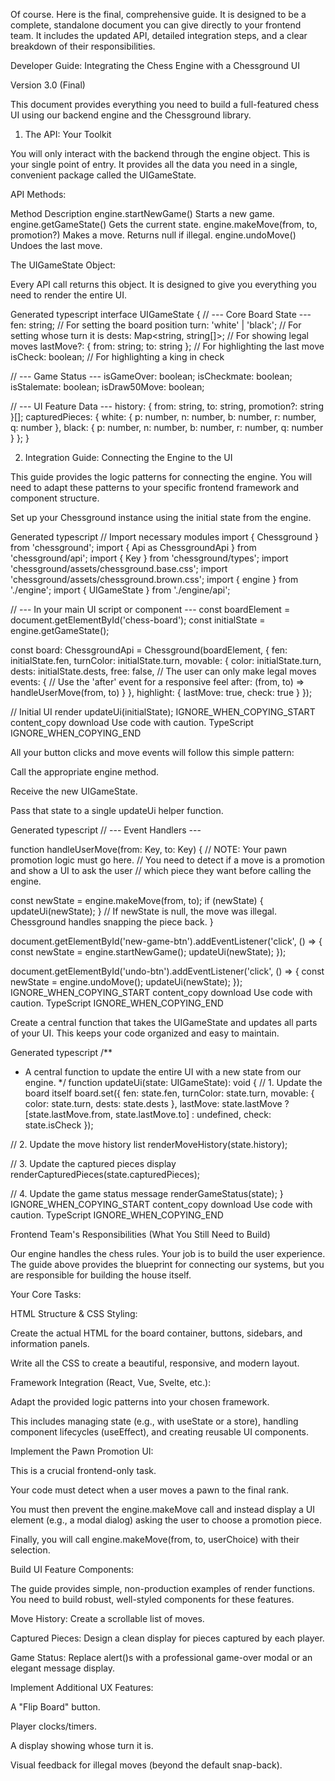 Of course. Here is the final, comprehensive guide. It is designed to be a complete, standalone document you can give directly to your frontend team. It includes the updated API, detailed integration steps, and a clear breakdown of their responsibilities.

Developer Guide: Integrating the Chess Engine with a Chessground UI

Version 3.0 (Final)

This document provides everything you need to build a full-featured chess UI using our backend engine and the Chessground library.

1. The API: Your Toolkit

You will only interact with the backend through the engine object. This is your single point of entry. It provides all the data you need in a single, convenient package called the UIGameState.

API Methods:

Method	Description
engine.startNewGame()	Starts a new game.
engine.getGameState()	Gets the current state.
engine.makeMove(from, to, promotion?)	Makes a move. Returns null if illegal.
engine.undoMove()	Undoes the last move.

The UIGameState Object:

Every API call returns this object. It is designed to give you everything you need to render the entire UI.

Generated typescript
interface UIGameState {
  // --- Core Board State ---
  fen: string;                      // For setting the board position
  turn: 'white' | 'black';         // For setting whose turn it is
  dests: Map<string, string[]>;     // For showing legal moves
  lastMove?: { from: string; to: string }; // For highlighting the last move
  isCheck: boolean;                 // For highlighting a king in check

  // --- Game Status ---
  isGameOver: boolean;
  isCheckmate: boolean;
  isStalemate: boolean;
  isDraw50Move: boolean;

  // --- UI Feature Data ---
  history: { from: string, to: string, promotion?: string }[];
  capturedPieces: {
    white: { p: number, n: number, b: number, r: number, q: number },
    black: { p: number, n: number, b: number, r: number, q: number }
  };
}

2. Integration Guide: Connecting the Engine to the UI

This guide provides the logic patterns for connecting the engine. You will need to adapt these patterns to your specific frontend framework and component structure.

Set up your Chessground instance using the initial state from the engine.

Generated typescript
// Import necessary modules
import { Chessground } from 'chessground';
import { Api as ChessgroundApi } from 'chessground/api';
import { Key } from 'chessground/types';
import 'chessground/assets/chessground.base.css';
import 'chessground/assets/chessground.brown.css';
import { engine } from './engine';
import { UIGameState } from './engine/api';

// --- In your main UI script or component ---
const boardElement = document.getElementById('chess-board');
const initialState = engine.getGameState();

const board: ChessgroundApi = Chessground(boardElement, {
  fen: initialState.fen,
  turnColor: initialState.turn,
  movable: {
    color: initialState.turn,
    dests: initialState.dests,
    free: false, // The user can only make legal moves
    events: {
      // Use the 'after' event for a responsive feel
      after: (from, to) => handleUserMove(from, to)
    }
  },
  highlight: {
    lastMove: true,
    check: true
  }
});

// Initial UI render
updateUi(initialState);
IGNORE_WHEN_COPYING_START
content_copy
download
Use code with caution.
TypeScript
IGNORE_WHEN_COPYING_END

All your button clicks and move events will follow this simple pattern:

Call the appropriate engine method.

Receive the new UIGameState.

Pass that state to a single updateUi helper function.

Generated typescript
// --- Event Handlers ---

function handleUserMove(from: Key, to: Key) {
  // NOTE: Your pawn promotion logic must go here.
  // You need to detect if a move is a promotion and show a UI to ask the user
  // which piece they want before calling the engine.
  
  const newState = engine.makeMove(from, to);
  if (newState) {
    updateUi(newState);
  }
  // If newState is null, the move was illegal. Chessground handles snapping the piece back.
}

document.getElementById('new-game-btn').addEventListener('click', () => {
  const newState = engine.startNewGame();
  updateUi(newState);
});

document.getElementById('undo-btn').addEventListener('click', () => {
  const newState = engine.undoMove();
  updateUi(newState);
});
IGNORE_WHEN_COPYING_START
content_copy
download
Use code with caution.
TypeScript
IGNORE_WHEN_COPYING_END

Create a central function that takes the UIGameState and updates all parts of your UI. This keeps your code organized and easy to maintain.

Generated typescript
/**
 * A central function to update the entire UI with a new state from our engine.
 */
function updateUi(state: UIGameState): void {
  // 1. Update the board itself
  board.set({
    fen: state.fen,
    turnColor: state.turn,
    movable: {
      color: state.turn,
      dests: state.dests
    },
    lastMove: state.lastMove ? [state.lastMove.from, state.lastMove.to] : undefined,
    check: state.isCheck
  });

  // 2. Update the move history list
  renderMoveHistory(state.history);

  // 3. Update the captured pieces display
  renderCapturedPieces(state.capturedPieces);

  // 4. Update the game status message
  renderGameStatus(state);
}
IGNORE_WHEN_COPYING_START
content_copy
download
Use code with caution.
TypeScript
IGNORE_WHEN_COPYING_END
<br>

Frontend Team's Responsibilities (What You Still Need to Build)

Our engine handles the chess rules. Your job is to build the user experience. The guide above provides the blueprint for connecting our systems, but you are responsible for building the house itself.

Your Core Tasks:

HTML Structure & CSS Styling:

Create the actual HTML for the board container, buttons, sidebars, and information panels.

Write all the CSS to create a beautiful, responsive, and modern layout.

Framework Integration (React, Vue, Svelte, etc.):

Adapt the provided logic patterns into your chosen framework.

This includes managing state (e.g., with useState or a store), handling component lifecycles (useEffect), and creating reusable UI components.

Implement the Pawn Promotion UI:

This is a crucial frontend-only task.

Your code must detect when a user moves a pawn to the final rank.

You must then prevent the engine.makeMove call and instead display a UI element (e.g., a modal dialog) asking the user to choose a promotion piece.

Finally, you will call engine.makeMove(from, to, userChoice) with their selection.

Build UI Feature Components:

The guide provides simple, non-production examples of render functions. You need to build robust, well-styled components for these features.

Move History: Create a scrollable list of moves.

Captured Pieces: Design a clean display for pieces captured by each player.

Game Status: Replace alert()s with a professional game-over modal or an elegant message display.

Implement Additional UX Features:

A "Flip Board" button.

Player clocks/timers.

A display showing whose turn it is.

Visual feedback for illegal moves (beyond the default snap-back).